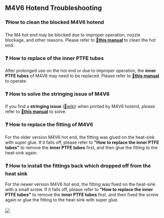 ## M4V6 Hotend Troubleshooting
### :question:How to clean the blocked M4V6 hotend
The M4 hot end may be blocked due to improper operation, nozzle blockage, and other reasons. Please refer to [**:book:this manual**](./cleanM4V6.md) to clean the hot end.

### :question: How to replace of the inner PTFE tubes   
After prolonged use on the hot end or due to improper operation, the **inner PTFE tubes** of M4V6 may need to be replaced. Please refer to [ **:book:this manual**](./ReplaceM4V6InnerPTFE.md) to operate.

### :question: How to solve the stringing issue of M4V6
If you find a **stringing issue** ([:link:wiki](https://www.matterhackers.com/articles/3d-printer-troubleshooting-guide#Issue9)) when printed by M4V6 hotend, please refer to [ **:book:this manual**](https://github.com/ZONESTAR3D/Upgrade-kit-guide/blob/main/HOTEND/M4/M4_V6/M4V6_FAQ/stringsIssue.md) to solve.

### :question: How to replace the fitting of M4V6      
For the older version M4V6 hot end, the fitting was glued on the heat-sink with super glue. If it falls off, please refer to **"How to replace the inner PTFE tubes"** to remove the **inner PTFE tubes** first, and then glue the fitting to the heat-sink again. 
#### 
[](https://github.com/ZONESTAR3D/Upgrade-kit-guide/assets/29502731/be6471ec-a0fe-4af0-bfbf-f6ef05c2e623)

### :question: How to install the fittings back which dropped off from the heat sink     
For the newer version M4V6 hot end, the fitting was fixed on the heat-sink with a small screw. If it falls off, please refer to **"How to replace the inner PTFE tubes"** to remove the **inner PTFE tubes** first, and then fixed the screw again or glue the fitting to the heat-sink with super glue. 
#### 
[](https://github.com/ZONESTAR3D/Upgrade-kit-guide/assets/29502731/d7009e4e-5f8a-4267-ae60-d3ad024448bb)
#### 
[![](https://img.youtube.com/vi/ksc36CwoRJw/0.jpg)](https://www.youtube.com/watch?v=ksc36CwoRJw)

